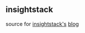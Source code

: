 insightstack
-----------------------
 
source for [insightstack's](www.insightstack.co.za) [blog](tooblippe.github.io/insightstack-blog/)